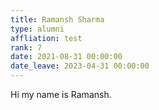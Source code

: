 ```yaml
---
title: Ramansh Sharma
type: alumni
affliation: test
rank: 7
date: 2021-08-31 00:00:00
date_leave: 2023-04-31 00:00:00
---
```


Hi my name is Ramansh.
